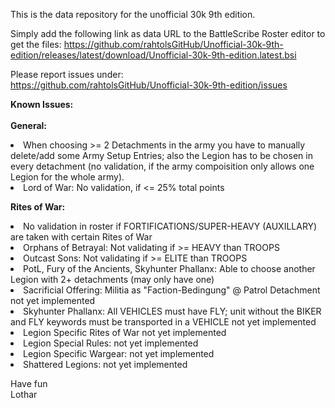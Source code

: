 This is the data repository for the unofficial 30k 9th edition.

Simply add the following link as data URL to the BattleScribe Roster editor to get the files:
https://github.com/rahtolsGitHub/Unofficial-30k-9th-edition/releases/latest/download/Unofficial-30k-9th-edition.latest.bsi

Please report issues under:<br>
https://github.com/rahtolsGitHub/Unofficial-30k-9th-edition/issues <br>

<b>Known Issues:</b><br><br>
<b>General:</b>
<li> When choosing >= 2 Detachments in the army you have to manually delete/add some Army Setup Entries; also the Legion has to be chosen in every detachment (no validation, if the army compoisition only allows one Legion for the whole army).<br>
<li>Lord of War: No validation, if <= 25% total points

<b>Rites of War:</b>
<li>No validation in roster if FORTIFICATIONS/SUPER-HEAVY (AUXILLARY) are taken with certain Rites of War<br>
<li>Orphans of Betrayal: Not validating if >= HEAVY than TROOPS<br>
<li>Outcast Sons: Not validating if >= ELITE than TROOPS<br>
<li>PotL, Fury of the Ancients, Skyhunter Phallanx: Able to choose another Legion with 2+ detachments (may only have one)<br>
<li>Sacrificial Offering: Militia as "Faction-Bedingung" @ Patrol Detachment not yet implemented	<br>
<li>Skyhunter Phallanx: All VEHICLES must have FLY; unit without the BIKER and FLY keywords must be transported in a VEHICLE not yet implemented<br>

<li>Legion Specific Rites of War not yet implemented<br>
<li>Legion Special Rules: not yet implemented<br>
<li>Legion Specific Wargear: not yet implemented<br>
<li>Shattered Legions: not yet implemented<br>

Have fun<br>
Lothar
